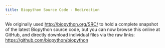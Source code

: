 ```yaml
---
title: Biopython Source Code - Redirection
---
```


We originally used <http://biopython.org/SRC/> to hold a complete
snapshot of the latest Biopython source code, but you can now
browse this online at GitHub, and directly download individual
files via the raw links: <https://github.com/biopython/biopython>
